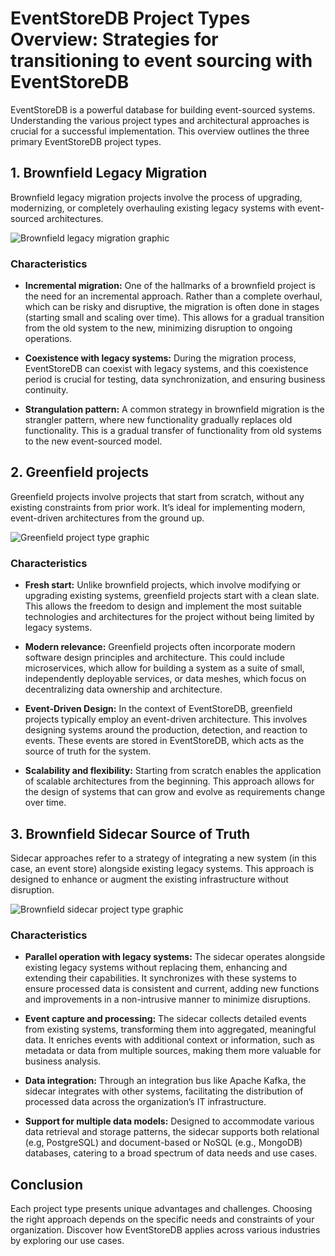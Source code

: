 # EventStoreDB Project Types Overview: Strategies for transitioning to event sourcing with EventStoreDB

EventStoreDB is a powerful database for building event-sourced systems. Understanding the various project types and architectural approaches is crucial for a successful implementation. This overview outlines the three primary EventStoreDB project types.


## 1. Brownfield Legacy Migration
Brownfield legacy migration projects involve the process of upgrading, modernizing, or completely overhauling existing legacy systems with event-sourced architectures.


![Brownfield legacy migration graphic](/brownfield-project-type.png)


### **Characteristics**

- **Incremental migration:** One of the hallmarks of a brownfield project is the need for an incremental approach. Rather than a complete overhaul, which can be risky and disruptive, the migration is often done in stages (starting small and scaling over time). This allows for a gradual transition from the old system to the new, minimizing disruption to ongoing operations. 


- **Coexistence with legacy systems:** During the migration process, EventStoreDB can coexist with legacy systems, and this coexistence period is crucial for testing, data synchronization, and ensuring business continuity. 


- **Strangulation pattern:** A common strategy in brownfield migration is the strangler pattern, where new functionality gradually replaces old functionality. This is a gradual transfer of functionality from old systems to the new event-sourced model.


## 2. Greenfield projects
Greenfield projects involve projects that start from scratch, without any existing constraints from prior work. It’s ideal for implementing modern, event-driven architectures from the ground up. 

![Greenfield project type graphic](/greenfield-project-type.png)


### **Characteristics**

- **Fresh start:** Unlike brownfield projects, which involve modifying or upgrading existing systems, greenfield projects start with a clean slate. This allows the freedom to design and implement the most suitable technologies and architectures for the project without being limited by legacy systems. 


- **Modern relevance:** Greenfield projects often incorporate modern software design principles and architecture. This could include microservices, which allow for building a system as a suite of small, independently deployable services, or data meshes, which focus on decentralizing data ownership and architecture.  


- **Event-Driven Design:** In the context of EventStoreDB, greenfield projects typically employ an event-driven architecture. This involves designing systems around the production, detection, and reaction to events. These events are stored in EventStoreDB, which acts as the source of truth for the system. 


- **Scalability and flexibility:** Starting from scratch enables the application of scalable architectures from the beginning. This approach allows for the design of systems that can grow and evolve as requirements change over time.




## 3. Brownfield Sidecar Source of Truth
Sidecar approaches refer to a strategy of integrating a new system (in this case, an event store) alongside existing legacy systems. This approach is designed to enhance or augment the existing infrastructure without disruption. 

![Brownfield sidecar project type graphic](/brownfield-sidecar-project-type.png)


### **Characteristics**

- **Parallel operation with legacy systems:** The sidecar operates alongside existing legacy systems without replacing them, enhancing and extending their capabilities. It synchronizes with these systems to ensure processed data is consistent and current, adding new functions and improvements in a non-intrusive manner to minimize disruptions.  


- **Event capture and processing:** The sidecar collects detailed events from existing systems, transforming them into aggregated, meaningful data. It enriches events with additional context or information, such as metadata or data from multiple sources, making them more valuable for business analysis. 


- **Data integration:** Through an integration bus like Apache Kafka, the sidecar integrates with other systems, facilitating the distribution of processed data across the organization’s IT infrastructure. 


- **Support for multiple data models:** Designed to accommodate various data retrieval and storage patterns, the sidecar supports both relational (e.g, PostgreSQL) and document-based or NoSQL (e.g., MongoDB) databases, catering to a broad spectrum of data needs and use cases. 




## Conclusion
Each project type presents unique advantages and challenges. Choosing the right approach depends on the specific needs and constraints of your organization. Discover how EventStoreDB applies across various industries by exploring our use cases.
